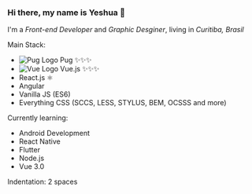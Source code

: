 ### Hi there, my name is Yeshua 👋

I'm a *Front-end Developer* and *Graphic Desginer*, living in *Curitiba, Brasil*

Main Stack:
- ![Pug Logo](https://pugjs.org/images/favicon-16x16.png) Pug ✨✨✨
- ![Vue Logo](https://vuejs.org/images/icons/favicon-16x16.png) Vue.js  ✨✨✨
- React.js ⚛️
- Angular
- Vanilla JS (ES6)
- Everything CSS (SCCS, LESS, STYLUS, BEM, OCSSS and more)

Currently learning:
- Android Development
- React Native
- Flutter
- Node.js
- Vue 3.0

Indentation: 2 spaces
